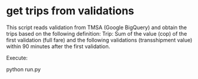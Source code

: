 # get trips from validations

This script reads validation from TMSA (Google BigQuery) and obtain the trips based on the following definition:
Trip: Sum of the value (cop) of the first validation (full fare) and the following validations (transshipment value) within 90 minutes after the first validation.

Execute:

python run.py
